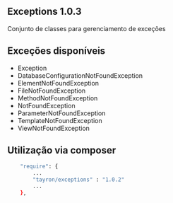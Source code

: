 ## Exceptions 1.0.3

Conjunto de classes para gerenciamento de exceções


## Exceções disponíveis

  - Exception
  - DatabaseConfigurationNotFoundException
  - ElementNotFoundException
  - FileNotFoundException
  - MethodNotFoundException
  - NotFoundException
  - ParameterNotFoundException
  - TemplateNotFoundException
  - ViewNotFoundException    


## Utilização via composer

```sh
    "require": {
        ...
        "tayron/exceptions" : "1.0.2"
        ... 
    },    
```
